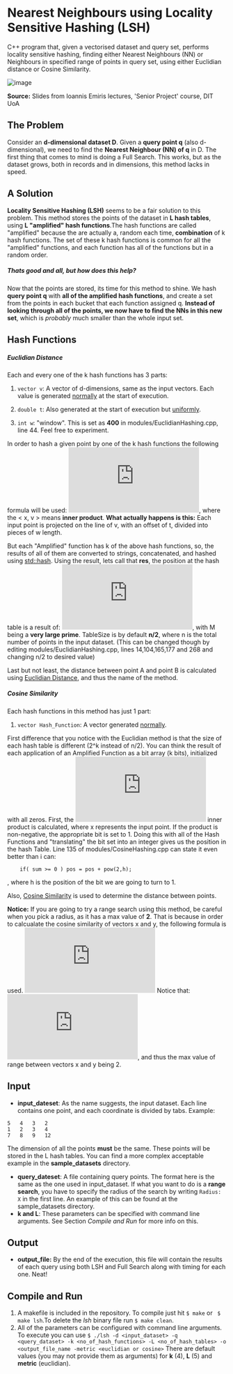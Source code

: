 # Nearest Neighbours using Locality Sensitive Hashing (LSH)
C++ program that, given a vectorised dataset and query set, performs locality sensitive hashing, finding either Nearest Neighbours (NN) or Neighbours in specified range of points in query set, using either Euclidian distance or Cosine Similarity.

![image](https://i.ibb.co/TbZ9c9b/rsz-lsh-algorithm.png)

**Source:** Slides from Ioannis Emiris lectures, 'Senior Project' course, DIT UoA

## The Problem
Consider an **d-dimensional dataset D**. Given a **query point q** (also d-dimensional), we need to find the **Nearest Neighbour (NN) of q** in D. The first thing that comes to mind is doing a Full Search. This works, but as the dataset grows, both in records and in dimensions, this method lacks in speed.

## A Solution
**Locality Sensitive Hashing (LSH)** seems to be a fair solution to this problem.
This method stores the points of the dataset in **L hash tables**, using **L "amplified" hash functions**.The hash functions are called "amplified" because the are actually a, random each time, **combination** of k hash functions. The set of these k hash functions is common for all the "amplified" functions, and each function has all of the functions but in a random order.

##### Thats good and all, but how does this help?
Now that the points are stored, its time for this method to shine. We hash **query point q** with **all of the amplified hash functions**, and create a set from the points in each bucket that each function assigned q. **Instead of looking through all of the points, we now have to find the NNs in this new set**, which is *probably* much smaller than the whole input set.

## Hash Functions
##### Euclidian Distance
Each and every one of the k hash functions has 3 parts:
1. `vector v`: A vector of d-dimensions, same as the input vectors. Each value is generated [normally](https://en.wikipedia.org/wiki/Normal_distribution) at the start of execution.

2. `double t`: Also generated at the start of execution but [uniformly](https://en.wikipedia.org/wiki/Uniform_distribution_(continuous)).

3. `int w`: "window". This is set as **400** in modules/EuclidianHashing.cpp, line 44. Feel free to experiment.

In order to hash a given point by one of the k hash functions the following formula will be used:
![equation](https://latex.codecogs.com/gif.latex?%5Cleft%20%5Clfloor%20%5Cfrac%7B%3Cx%2Cv%3E%20&plus;%20t%7D%7Bw%7D%20%5Cright%20%5Crfloor), where the < x, v > means **inner product**. **What actually happens is this:** Each input point is projected on the line of v, with an offset of t, divided into pieces of w length.

But each "Amplified" function has k of the above hash functions, so, the results of all of them are converted to strings, concatenated, and hashed using [std::hash](https://en.cppreference.com/w/cpp/utility/hash). Using the result, lets call that **res**, the position at the hash table is a result of:
![equation](https://latex.codecogs.com/gif.latex?pos%20%3D%20%28res%5C%3Amod%5C%3AM%29%5C%3Amod%5C%3ATableSize), 
with M being a **very large prime**. TableSize is by default **n/2**, where n is the total number of points in the input dataset. (This can be changed though by editing modules/EuclidianHashing.cpp, lines 14,104,165,177 and 268 and changing n/2 to desired value) 


Last but not least, the distance between point A and point B is calculated using [Euclidian Distance](https://en.wikipedia.org/wiki/Euclidean_distance), and thus the name of the method.
##### Cosine Similarity
Each hash functions in this method has just 1 part:

1. `vector Hash_Function`: A vector generated [normally](https://en.wikipedia.org/wiki/Normal_distribution).

First difference that you notice with the Euclidian method is that the size of each hash table is different (2^k instead of n/2). You can think the result of each application of an Amplified Function as a bit array (k bits), initialized with all zeros. First, the ![equation](https://latex.codecogs.com/gif.latex?%3Cx%2CHashFunction%5Bi%5D%3E) inner product is calculated, where x represents the input point. If the product is non-negative, the appropriate bit is set to 1. Doing this with all of the Hash Functions and "translating" the bit set into an integer gives us the position in the hash Table. Line 135 of modules/CosineHashing.cpp can state it even better than i can:
```
    if( sum >= 0 ) pos = pos + pow(2,h);
```
, where h is the position of the bit we are going to turn to 1.

Also, [Cosine Similarity](https://en.wikipedia.org/wiki/Cosine_similarity) is used to determine the distance between points. 

**Notice:** If you are going to try a range search using this method, be careful when you pick a radius, as it has a max value of **2**. That is because in order to calcualate the cosine similarity of vectors x and y, the following formula is used.
![equation](https://latex.codecogs.com/gif.latex?similarity%20%3D%201%20-%20%5Cfrac%7B%3Cx%2Cy%3E%7D%7B%5Cleft%20%5C%7C%20x%5Cright%20%5C%7C%5Cleft%20%5C%7C%20y%20%5Cright%20%5C%7C%7D) 
Notice that: ![equation](https://latex.codecogs.com/gif.latex?%5Cfrac%7B%3Cx%2Cy%3E%7D%7B%5Cleft%20%5C%7C%20x%5Cright%20%5C%7C%5Cleft%20%5C%7C%20y%20%5Cright%20%5C%7C%7D%20%3D%20cos%28%5Ctheta%29%2C%5C%3A%20%5Ctheta%5C%3A%20being%5C%3A%20the%5C%3A%20angle%20%5C%3A%20of%20%5C%3A%20x%20%5C%3A%20and%20%5C%3A%20y.), and thus the max value of range between vectors x and y being 2.
## Input
* **input_dateset**: As the name suggests, the input dataset. Each line contains one point, and each coordinate is divided by tabs. Example: 
```
5   4   3   2 
1   2   3   4 
7   8   9   12 
```
The dimension of all the points **must** be the same. These points will be stored in the L hash tables. You can find a more complex acceptable example in the **sample_datasets** directory.
* **query_dateset**: A file containing query points. The format here is the same as the one used in input_dataset. If what you want to do is a **range search**, you have to specify the radius of the search by writing `Radius: X` in the first line. An example of this can be found at the sample_datasets directory.
* **k and L**: These parameters can be specified with command line arguments. See Section *Compile and Run* for more info on this. 

## Output
* **output_file:** By the end of the execution, this file will contain the results of each query using both LSH and Full Search along with timing for each one. Neat!

## Compile and Run
1. A makefile is included in the repository. To compile just hit `$ make` or ` $ make lsh`.To delete the *lsh* binary file run `$ make clean`.
2. All of the parameters can be configured with command line arguments. To execute you can use `$ ./lsh -d <input_dataset> -q <query_dataset> -k <no_of_hash_functions> -L <no_of_hash_tables> -o <output_file_name -metric <euclidian or cosine>` There are default values (you may not provide them as arguments) for **k** (4), **L** (5) and **metric** (euclidian).




